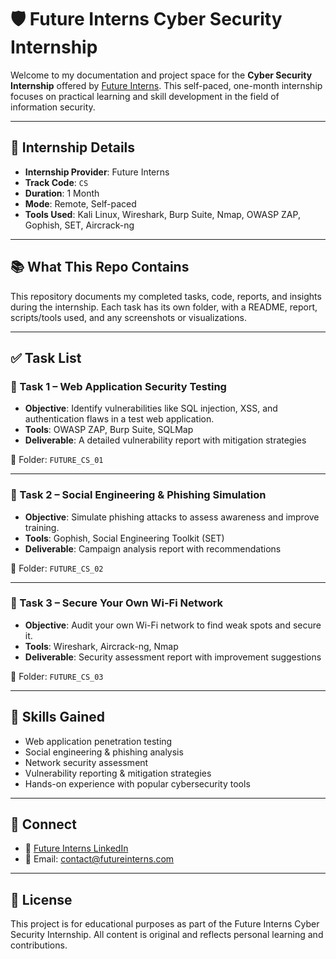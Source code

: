 # 🛡️ Future Interns Cyber Security Internship

Welcome to my documentation and project space for the **Cyber Security Internship** offered by [Future Interns](https://www.futureinterns.com). This self-paced, one-month internship focuses on practical learning and skill development in the field of information security.

---

## 📌 Internship Details

- **Internship Provider**: Future Interns
- **Track Code**: `CS`
- **Duration**: 1 Month
- **Mode**: Remote, Self-paced
- **Tools Used**: Kali Linux, Wireshark, Burp Suite, Nmap, OWASP ZAP, Gophish, SET, Aircrack-ng

---

## 📚 What This Repo Contains

This repository documents my completed tasks, code, reports, and insights during the internship. Each task has its own folder, with a README, report, scripts/tools used, and any screenshots or visualizations.

---

## ✅ Task List

### 🔐 Task 1 – Web Application Security Testing

- **Objective**: Identify vulnerabilities like SQL injection, XSS, and authentication flaws in a test web application.
- **Tools**: OWASP ZAP, Burp Suite, SQLMap
- **Deliverable**: A detailed vulnerability report with mitigation strategies

📂 Folder: `FUTURE_CS_01`

---

### 🎣 Task 2 – Social Engineering & Phishing Simulation

- **Objective**: Simulate phishing attacks to assess awareness and improve training.
- **Tools**: Gophish, Social Engineering Toolkit (SET)
- **Deliverable**: Campaign analysis report with recommendations

📂 Folder: `FUTURE_CS_02`

---

### 📶 Task 3 – Secure Your Own Wi-Fi Network

- **Objective**: Audit your own Wi-Fi network to find weak spots and secure it.
- **Tools**: Wireshark, Aircrack-ng, Nmap
- **Deliverable**: Security assessment report with improvement suggestions

📂 Folder: `FUTURE_CS_03`

---

## 🧠 Skills Gained

- Web application penetration testing
- Social engineering & phishing analysis
- Network security assessment
- Vulnerability reporting & mitigation strategies
- Hands-on experience with popular cybersecurity tools

---

## 🔗 Connect

- 💼 [Future Interns LinkedIn](https://www.linkedin.com/company/future-interns/)
- 📧 Email: [contact@futureinterns.com](mailto:contact@futureinterns.com)

---

## 📝 License

This project is for educational purposes as part of the Future Interns Cyber Security Internship. All content is original and reflects personal learning and contributions.

